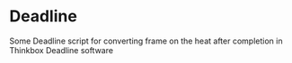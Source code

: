 # Deadline
Some Deadline script for converting frame on the heat after completion in Thinkbox Deadline software 
